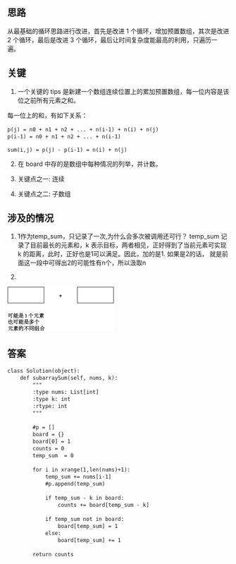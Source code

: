 
## 思路
从最基础的循环思路进行改进，首先是改进 1 个循环，增加预置数组，其次是改进 2 个循环，最后是改进 3 个循环，最后让时间复杂度能最高的利用，只遍历一遍。

## 关键
1. 一个关键的 tips 是新建一个数组连续位置上的累加预置数组，每一位内容是该位之前所有元素之和。

每一位上的和，有如下关系：
```
p(j) = n0 + n1 + n2 + ... + n(i-1) + n(i) + n(j)
p(i-1) = n0 + n1 + n2 + ... + n(i-1)
```

```
sum(i,j) = p(j) - p(i-1) = n(i) + n(j)
```

2. 在 board 中存的是数组中每种情况的列举，并计数。

3. 关键点之一: 连续

4. 关键点之二: 子数组


## 涉及的情况
1. 1作为temp_sum，只记录了一次,为什么会多次被调用还可行？
temp_sum 记录了目前最长的元素和，k 表示目标，两者相见，正好得到了当前元素可实现 k 的距离，此时，正好也是1可以满足。因此，加的是1. 如果是2的话， 就是前面这一段中可得出2的可能性有n个，所以汲取n

2. 
![](./img/560_Subarray_Sum_Equals_K.png)



## 答案
```
class Solution(object):
    def subarraySum(self, nums, k):
        """
        :type nums: List[int]
        :type k: int
        :rtype: int
        """
        
        #p = []
        board = {}
        board[0] = 1
        counts = 0
        temp_sum  = 0
        
        for i in xrange(1,len(nums)+1):
            temp_sum += nums[i-1]
            #p.append(temp_sum)
            
            if temp_sum - k in board:
                counts += board[temp_sum - k]
            
            if temp_sum not in board:
                board[temp_sum] = 1
            else:
                board[temp_sum] += 1
                
        return counts
```

